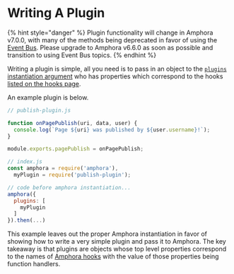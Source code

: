 # Writing A Plugin

{% hint style="danger" %}
Plugin functionality will change in Amphora v7.0.0, with many of the methods being deprecated in favor of using the [Event Bus](../basics/event-bus.md). Please upgrade to Amphora v6.6.0 as soon as possible and transition to using Event Bus topics.
{% endhint %}

Writing a plugin is simple, all you need is to pass in an object to the [`plugins` instantiation argument](https://github.com/clay/amphora/tree/3a300d4ec7af113afd102b4506e7566eb617c9c8/docs/lifecycle/startup/instantiation.html#instantiation-arguments) who has properties which correspond to the hooks [listed on the hooks page](hooks.md).

An example plugin is below.

```javascript
// publish-plugin.js

function onPagePublish(uri, data, user) {
  console.log(`Page ${uri} was published by ${user.username}!`);
}

module.exports.pagePublish = onPagePublish;
```

```javascript
// index.js
const amphora = require('amphora'),
  myPlugin = require('publish-plugin');

// code before amphora instantiation...
amphora({
  plugins: [
    myPlugin
  ]
}).then(...)
```

This example leaves out the proper Amphora instantiation in favor of showing how to write a very simple plugin and pass it to Amphora. The key takeaway is that plugins are objects whose top level properties correspond to the names of [Amphora hooks](hooks.md) with the value of those properties being function handlers.

